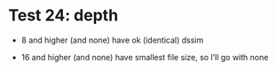# Test 24: depth

* 8 and higher (and none) have ok (identical) dssim

* 16 and higher (and none) have smallest file size, so I’ll go with none